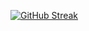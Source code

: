<a href="https://git.io/streak-stats"><img src="https://github-readme-streak-stats.herokuapp.com?user=devmdmainuddin" alt="GitHub Streak" /></a>
